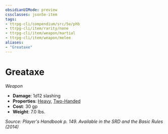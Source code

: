 ```yaml
---
obsidianUIMode: preview
cssclasses: json5e-item
tags:
- ttrpg-cli/compendium/src/5e/phb
- ttrpg-cli/item/rarity/none
- ttrpg-cli/item/weapon/martial
- ttrpg-cli/item/weapon/melee
aliases: 
- "Greataxe"
---
```

# Greataxe
*Weapon*  


- **Damage**: 1d12 slashing
- **Properties**: [Heavy](3-Mechanics/CLI/rules/item-properties.md#Heavy), [Two-Handed](3-Mechanics/CLI/rules/item-properties.md#Two-Handed)
- **Cost**: 30 gp
- **Weight**: 7.0 lbs.

*Source: Player's Handbook p. 149. Available in the <span title='Systems Reference Document (5.1)'>SRD</span> and the Basic Rules (2014)*
